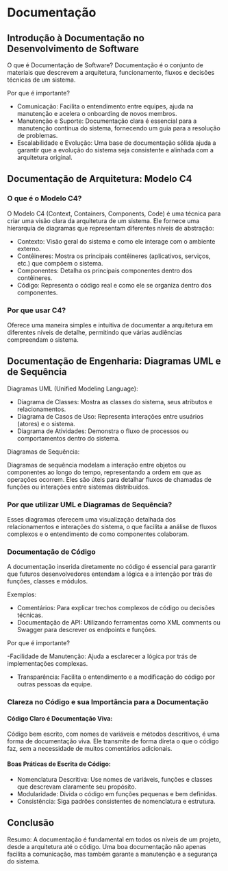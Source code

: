# Documentação

## Introdução à Documentação no Desenvolvimento de Software

O que é Documentação de Software?
Documentação é o conjunto de materiais que descrevem a arquitetura, funcionamento, fluxos e decisões técnicas de um sistema.

Por que é importante?

- Comunicação: Facilita o entendimento entre equipes, ajuda na manutenção e acelera o onboarding de novos membros.
- Manutenção e Suporte: Documentação clara é essencial para a manutenção contínua do sistema, fornecendo um guia para a resolução de problemas.
- Escalabilidade e Evolução: Uma base de documentação sólida ajuda a garantir que a evolução do sistema seja consistente e alinhada com a arquitetura original.

## Documentação de Arquitetura: Modelo C4

### O que é o Modelo C4?

O Modelo C4 (Context, Containers, Components, Code) é uma técnica para criar uma visão clara da arquitetura de um sistema. Ele fornece uma hierarquia de diagramas que representam diferentes níveis de abstração:

- Contexto: Visão geral do sistema e como ele interage com o ambiente externo.
- Contêineres: Mostra os principais contêineres (aplicativos, serviços, etc.) que compõem o sistema.
- Componentes: Detalha os principais componentes dentro dos contêineres.
- Código: Representa o código real e como ele se organiza dentro dos componentes.

### Por que usar C4?

Oferece uma maneira simples e intuitiva de documentar a arquitetura em diferentes níveis de detalhe, permitindo que várias audiências compreendam o sistema.

## Documentação de Engenharia: Diagramas UML e de Sequência

Diagramas UML (Unified Modeling Language):

- Diagrama de Classes: Mostra as classes do sistema, seus atributos e relacionamentos.
- Diagrama de Casos de Uso: Representa interações entre usuários (atores) e o sistema.
- Diagrama de Atividades: Demonstra o fluxo de processos ou comportamentos dentro do sistema.

Diagramas de Sequência:

Diagramas de sequência modelam a interação entre objetos ou componentes ao longo do tempo, representando a ordem em que as operações ocorrem. Eles são úteis para detalhar fluxos de chamadas de funções ou interações entre sistemas distribuídos.

### Por que utilizar UML e Diagramas de Sequência?

Esses diagramas oferecem uma visualização detalhada dos relacionamentos e interações do sistema, o que facilita a análise de fluxos complexos e o entendimento de como componentes colaboram.

### Documentação de Código

A documentação inserida diretamente no código é essencial para garantir que futuros desenvolvedores entendam a lógica e a intenção por trás de funções, classes e módulos. 

Exemplos:
- Comentários: Para explicar trechos complexos de código ou decisões técnicas.
- Documentação de API: Utilizando ferramentas como XML comments ou Swagger para descrever os endpoints e funções.

Por que é importante?

-Facilidade de Manutenção: Ajuda a esclarecer a lógica por trás de implementações complexas.
- Transparência: Facilita o entendimento e a modificação do código por outras pessoas da equipe.

### Clareza no Código e sua Importância para a Documentação

#### Código Claro é Documentação Viva:

Código bem escrito, com nomes de variáveis e métodos descritivos, é uma forma de documentação viva. Ele transmite de forma direta o que o código faz, sem a necessidade de muitos comentários adicionais.

#### Boas Práticas de Escrita de Código:

- Nomenclatura Descritiva: Use nomes de variáveis, funções e classes que descrevam claramente seu propósito.
- Modularidade: Divida o código em funções pequenas e bem definidas.
- Consistência: Siga padrões consistentes de nomenclatura e estrutura.

## Conclusão

Resumo:
A documentação é fundamental em todos os níveis de um projeto, desde a arquitetura até o código. Uma boa documentação não apenas facilita a comunicação, mas também garante a manutenção e a segurança do sistema.
